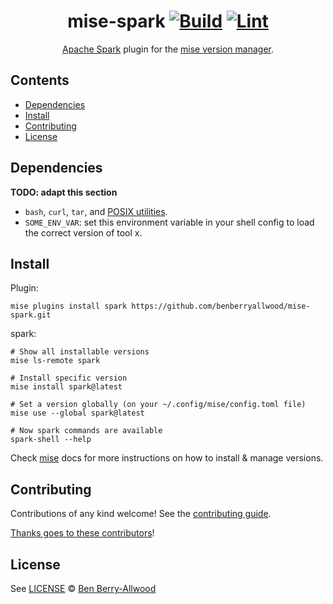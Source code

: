 <div align="center">

# mise-spark [![Build](https://github.com/benberryallwood/mise-spark/actions/workflows/build.yml/badge.svg)](https://github.com/benberryallwood/mise-spark/actions/workflows/build.yml) [![Lint](https://github.com/benberryallwood/mise-spark/actions/workflows/lint.yml/badge.svg)](https://github.com/benberryallwood/mise-spark/actions/workflows/lint.yml)

[Apache Spark](https://spark.apache.org/documentation.html) plugin for the [mise version manager](https://mise.jdx.dev).

</div>

## Contents

- [Dependencies](#dependencies)
- [Install](#install)
- [Contributing](#contributing)
- [License](#license)

## Dependencies

**TODO: adapt this section**

- `bash`, `curl`, `tar`, and [POSIX utilities](https://pubs.opengroup.org/onlinepubs/9699919799/idx/utilities.html).
- `SOME_ENV_VAR`: set this environment variable in your shell config to load the correct version of tool x.

## Install

Plugin:

```shell
mise plugins install spark https://github.com/benberryallwood/mise-spark.git
```

spark:

```shell
# Show all installable versions
mise ls-remote spark

# Install specific version
mise install spark@latest

# Set a version globally (on your ~/.config/mise/config.toml file)
mise use --global spark@latest

# Now spark commands are available
spark-shell --help
```

Check [mise](https://mise.jdx.dev) docs for more instructions on how to install & manage versions.

## Contributing

Contributions of any kind welcome! See the [contributing guide](contributing.md).

[Thanks goes to these contributors](https://github.com/benberryallwood/mise-spark/graphs/contributors)!

## License

See [LICENSE](LICENSE) © [Ben Berry-Allwood](https://github.com/benberryallwood/)
